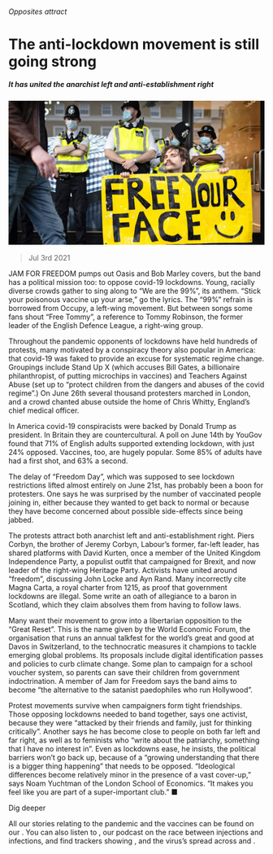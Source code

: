 ###### Opposites attract

# The anti-lockdown movement is still going strong 

##### It has united the anarchist left and anti-establishment right 

![image](images/20210703_BRP001_0.jpg) 

> Jul 3rd 2021 

JAM FOR FREEDOM pumps out Oasis and Bob Marley covers, but the band has a political mission too: to oppose covid-19 lockdowns. Young, racially diverse crowds gather to sing along to “We are the 99%”, its anthem. “Stick your poisonous vaccine up your arse,” go the lyrics. The “99%” refrain is borrowed from Occupy, a left-wing movement. But between songs some fans shout “Free Tommy”, a reference to Tommy Robinson, the former leader of the English Defence League, a right-wing group.

Throughout the pandemic opponents of lockdowns have held hundreds of protests, many motivated by a conspiracy theory also popular in America: that covid-19 was faked to provide an excuse for systematic regime change. Groupings include Stand Up X (which accuses Bill Gates, a billionaire philanthropist, of putting microchips in vaccines) and Teachers Against Abuse (set up to “protect children from the dangers and abuses of the covid regime”.) On June 26th several thousand protesters marched in London, and a crowd chanted abuse outside the home of Chris Whitty, England’s chief medical officer.


In America covid-19 conspiracists were backed by Donald Trump as president. In Britain they are countercultural. A poll on June 14th by YouGov found that 71% of English adults supported extending lockdown, with just 24% opposed. Vaccines, too, are hugely popular. Some 85% of adults have had a first shot, and 63% a second.

The delay of “Freedom Day”, which was supposed to see lockdown restrictions lifted almost entirely on June 21st, has probably been a boon for protesters. One says he was surprised by the number of vaccinated people joining in, either because they wanted to get back to normal or because they have become concerned about possible side-effects since being jabbed.

The protests attract both anarchist left and anti-establishment right. Piers Corbyn, the brother of Jeremy Corbyn, Labour’s former, far-left leader, has shared platforms with David Kurten, once a member of the United Kingdom Independence Party, a populist outfit that campaigned for Brexit, and now leader of the right-wing Heritage Party. Activists have united around “freedom”, discussing John Locke and Ayn Rand. Many incorrectly cite Magna Carta, a royal charter from 1215, as proof that government lockdowns are illegal. Some write an oath of allegiance to a baron in Scotland, which they claim absolves them from having to follow laws.

Many want their movement to grow into a libertarian opposition to the “Great Reset”. This is the name given by the World Economic Forum, the organisation that runs an annual talkfest for the world’s great and good at Davos in Switzerland, to the technocratic measures it champions to tackle emerging global problems. Its proposals include digital identification passes and policies to curb climate change. Some plan to campaign for a school voucher system, so parents can save their children from government indoctrination. A member of Jam for Freedom says the band aims to become “the alternative to the satanist paedophiles who run Hollywood”.

Protest movements survive when campaigners form tight friendships. Those opposing lockdowns needed to band together, says one activist, because they were “attacked by their friends and family, just for thinking critically”. Another says he has become close to people on both far left and far right, as well as to feminists who “write about the patriarchy, something that I have no interest in”. Even as lockdowns ease, he insists, the political barriers won’t go back up, because of a “growing understanding that there is a bigger thing happening” that needs to be opposed. “Ideological differences become relatively minor in the presence of a vast cover-up,” says Noam Yuchtman of the London School of Economics. “It makes you feel like you are part of a super-important club.” ■

Dig deeper

All our stories relating to the pandemic and the vaccines can be found on our . You can also listen to , our podcast on the race between injections and infections, and find trackers showing ,  and the virus’s spread across  and .

